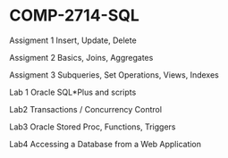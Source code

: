 # COMP-2714-SQL

Assigment 1
Insert, Update, Delete

Assigment 2
Basics, Joins, Aggregates

Assigment 3
Subqueries, Set Operations, Views, Indexes

Lab 1
Oracle SQL*Plus and scripts

Lab2
Transactions / Concurrency Control

Lab3
Oracle Stored Proc, Functions, Triggers

Lab4
Accessing a Database from a Web Application